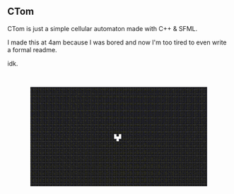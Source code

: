 ## CTom
CTom is just a simple cellular automaton made with C++ & SFML.

I made this at 4am because I was bored and now I'm too tired to even write a formal readme.

idk.

<br>

<p align="center">
<img src="cellular.gif">
</p>
